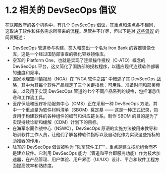 # 1.2 相关的 DevSecOps 倡议

在联邦政府的各个机构中，有几个 DevSecOps 倡议，其重点和焦点各不相同，这取决于软件和任务需求所带来的流程。尽管并不详尽，但以下是对 [这些倡议](https://federalnewsnetwork.com/wp-content/uploads/2021/12/120821_Expert-Edition_DevSecOps.pdf) 的简要概述：

-   DevSecOps 管道参与构建、签入和签出一个名为 Iron Bank 的容器镜像仓库，这是一个经过国防部审查的强化容器镜像库。
-   空军的 Platform One，也就是实现了连续操作授权（C-ATO）概念的 DevSecOps 平台，这又简化了国防部的授权程序，以适应现代连续软件部署的速度和频率。
-   国家地理空间情报局（NGA）在 \"NGA 软件之路" 中概述了其 DevSecOps 战略，其中为其每个软件产品规定了三个关键指标：可用性、准备时间和部署频率，以及用于实现 DevSecOps 管道的七个不同产品系列的规格，包括消息传递和工作流工具。
-   医疗保险和医疗补助服务中心（CMS）正在采用一种 DevSecOps 方法，其中一个重点是为软件材料清单（SBOM）奠定基 —— 这是一种正式记录，包含用于构建软件的各种组件的细节和供应链关系。制作 SBOM 的目的是为了实现持续诊断和缓解（CDM）计划下的目标。
-   在海军水面作战中心（NSWC），DevSecOps 原语的实施方法被用来教导和培训软件工作人员，让他们了解各种软件指标以及自动化作为实现这些指标的助推器的作用。
-   陆军的 DevSecOps 倡议被称为 "陆军软件工厂"，重点是建立技能组合而不是建立软件。它利用 DevSecOps 能力（管道和平台即服务功能）作为技术加速器，在产品管理、用户体验、用户界面（UI/UX）设计、平台和软件工程方面提高效率和熟练度。
